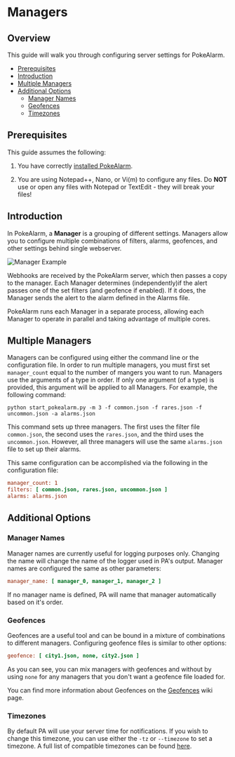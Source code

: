 # Managers

## Overview

This guide will walk you through configuring server settings for PokeAlarm.

* [Prerequisites](#prerequisites)
* [Introduction](#introduction)
* [Multiple Managers](#multiple-managers)
* [Additional Options](#additional-options)
  * [Manager Names](#manager-names)
  * [Geofences](#geofences)
  * [Timezones](#timezones)

## Prerequisites

This guide assumes the following:

1. You have correctly [installed PokeAlarm](installation).

2. You are using Notepad++, Nano, or Vi(m) to configure any files. Do **NOT**
use or open any files with Notepad or TextEdit - they will break your files!

## Introduction

In PokeAlarm, a **Manager** is a grouping of different settings. Managers
allow you to configure multiple combinations of filters, alarms, geofences,
and other settings behind single webserver.

![Manager Example](images/v3_overview.png)

Webhooks are received by the PokeAlarm server, which then passes a copy to the
manager. Each Manager determines (independently)if the alert passes one of the
set filters (and geofence if enabled). If it does, the Manager sends the alert
to the alarm defined in the Alarms file.

PokeAlarm runs each Manager in a separate process, allowing each Manager to
operate in parallel and taking advantage of multiple cores.

## Multiple Managers

Managers can be configured using either the command line or the configuration
file. In order to run multiple managers, you must first set `manager_count`
equal to the number of mangers you want to run. Managers use the arguments of
a type in order. If only one argument (of a type) is provided, this argument
will be applied to all Managers. For example, the following command:

```
python start_pokealarm.py -m 3 -f common.json -f rares.json -f uncommon.json -a alarms.json
```

This command sets up three managers. The first uses the filter file
`common.json`, the second uses the `rares.json`, and the third uses the
`uncommon.json`. However, all three managers will use the same `alarms.json`
file to set up their alarms.

This same configuration can be accomplished via the following in the configuration file:

```ini
manager_count: 1
filters: [ common.json, rares.json, uncommon.json ]
alarms: alarms.json
```

## Additional Options

### Manager Names

Manager names are currently useful for logging purposes only. Changing the name
will change the name of the logger used in PA's output. Manager names are
configured the same as other parameters:

```ini
manager_name: [ manager_0, manager_1, manager_2 ]
```

If no manager name is defined, PA will name that manager automatically based on
it's order.

### Geofences

Geofences are a useful tool and can be bound in a mixture of combinations to
different managers. Configuring geofence files is similar to other options:

```ini
geofence: [ city1.json, none, city2.json ]
```

As you can see, you can mix managers with geofences and without by using `none`
for any managers that you don't want a geofence file loaded for.

You can find more information about Geofences on the [Geofences](geofences)
wiki page.

### Timezones

By default PA will use your server time for notifications. If you wish to
change this timezone, you can use either the `-tz` or `--timezone` to set a
timezone. A full list of compatible timezones can be found [here](https://en.wikipedia.org/wiki/List_of_tz_database_time_zones).
